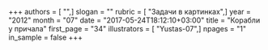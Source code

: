 +++
authors = [ "",]
slogan = ""
rubric = [ "Задачи в картинках",]
year = "2012"
month = "07"
date = "2017-05-24T18:12:10+03:00"
title = "Корабли у причала"
first_page = "34"
illustrators = [ "Yustas-07",]
npages = "1"
in_sample = false
+++
